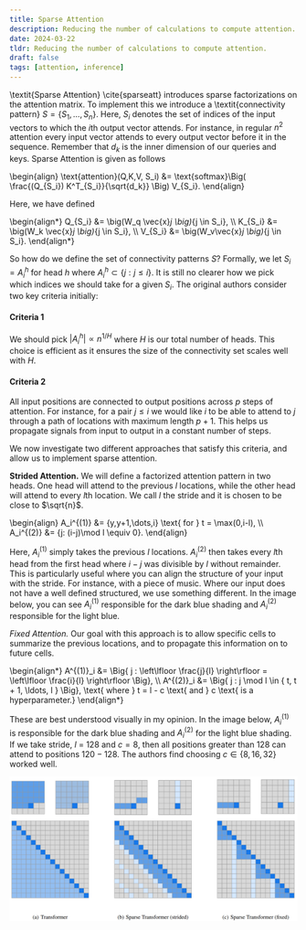 ```yaml
---
title: Sparse Attention
description: Reducing the number of calculations to compute attention.
date: 2024-03-22
tldr: Reducing the number of calculations to compute attention.
draft: false
tags: [attention, inference] 
---
```


\textit{Sparse Attention} \cite{sparseatt} introduces sparse factorizations on the attention matrix. To implement this we introduce a \textit{connectivity pattern} $S = \{S_1,\dots,S_n\}$. Here, $S_i$ denotes the set of indices of the input vectors to which the $i$th output vector attends. For instance, in regular $n^2$ attention every input vector attends to every output vector before it in the sequence. Remember that $d_k$ is the inner dimension of our queries and keys. Sparse Attention is given as follows

\begin{align}
    \text{attention}(Q,K,V, S_i) &= \text{softmax}\Big( \frac{(Q_{S_i}) K^T_{S_i}}{\sqrt{d_k}} \Big) V_{S_i}.
\end{align}

Here, we have defined

\begin{align*}
    Q_{S_i} &= \big(W_q \vec{x}_j \big)_{j \in S_i}, \\\\
    K_{S_i} &= \big(W_k \vec{x}_j \big)_{j \in S_i}, \\\\
    V_{S_i} &= \big(W_v\vec{x}_j \big)_{j \in S_i}. 
\end{align*}

So how do we define the set of connectivity patterns $S$? Formally, we let $S_i = A_i^{h}$ for head $h$ where $A_i^{h} \subset \{j : j \leq i\}$. It is still no clearer how we pick which indices we should take for a given $S_i$. The original authors consider two key criteria initially:


#### Criteria 1 
We should pick $|A_i^h| \propto n^{1/H}$ where $H$ is our total number of heads. This choice is efficient as it ensures the size of the connectivity set scales well with $H$. 

#### Criteria 2
All input positions are connected to output positions across $p$ steps of attention. For instance, for a pair $j \leq i$ we would like $i$ to be able to attend to $j$ through a path of locations with maximum length $p+1$. This helps us propagate signals from input to output in a constant number of steps. 

We now investigate two different approaches that satisfy this criteria, and allow us to implement sparse attention. 

**Strided Attention.** We will define a factorized attention pattern in two heads. One head will attend to the previous $l$ locations, while the other head will attend to every $l$th location. We call $l$ the stride and it is chosen to be close to $\sqrt{n}$. 

\begin{align}
    A_i^{(1)} &= \{y,y+1,\dots,i\} \text{ for } t = \max(0,i-l), \\\\
    A_i^{(2)} &= \{j: (i-j)\mod l \equiv 0\}.
\end{align}

Here, $A_i^{(1)}$ simply takes the previous $l$ locations. $A_i^{(2)}$ then takes every $l$th head from the first head where $i-j$ was divisible by $l$ without remainder. This is particularly useful where you can align the structure of your input with the stride. For instance, with a piece of music. Where our input does not have a well defined structured, we use something different. In the image below, you can see $A_i^{(1)}$ responsible for the dark blue shading and $A_i^{(2)}$ responsible for the light blue.

**Fixed Attention*.* Our goal with this approach is to allow specific cells to summarize the previous locations, and to propagate this information on to future cells.

\begin{align*}
    A^{(1)}_i &= \Big\{ j : \left\lfloor \frac{j}{l} \right\rfloor = \left\lfloor \frac{i}{l} \right\rfloor \Big\}, \\\\
    A^{(2)}_i &= \Big\{ j : j \mod l \in \{ t, t + 1, \ldots, l \} \Big\},  \text{ where } t = l - c \text{ and } c \text{ is a hyperparameter.}
\end{align*}

These are best understood visually in my opinion. In the image below, $A_i^{(1)}$ is responsible for the dark blue shading and $A_i^{(2)}$ for the light blue shading. If we take stride, $l$ = 128 and $c=8$, then all positions greater than 128 can attend to positions $120-128$. The authors find choosing $c \in \{8,16,32\}$ worked well. 

![my alt text](/img/sparse_attention.png)